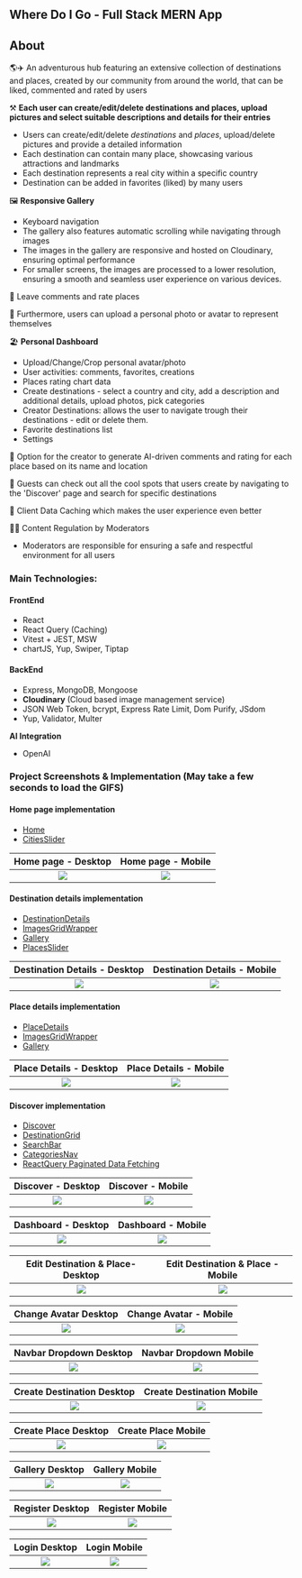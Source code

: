 ## Where Do I Go - Full Stack MERN App
## About

🌎✈️ An adventurous hub featuring an extensive collection of destinations and places, created by our community from around the world, that can be liked, commented and rated by users

⚒️ **Each user can create/edit/delete destinations and places, upload pictures and select suitable descriptions and details for their entries**
 - Users can create/edit/delete _destinations_ and _places_, upload/delete pictures and provide a detailed information
 - Each destination can contain many place, showcasing various attractions and landmarks
 - Each destination represents a real city within a specific country
 - Destination can be added in favorites (liked) by many users

🖼️ **Responsive Gallery**
 - Keyboard navigation
 - The gallery also features automatic scrolling while navigating through images
 - The images in the gallery are responsive and hosted on Cloudinary, ensuring optimal performance
 - For smaller screens, the images are processed to a lower resolution, ensuring a smooth and seamless user experience on various devices.

💬 Leave comments and rate places

📸 Furthermore, users can upload a personal photo or avatar to represent themselves

🏖️ **Personal Dashboard**
 - Upload/Change/Crop personal avatar/photo
 - User activities: comments, favorites, creations
 - Places rating chart data
 - Create destinations - select a country and city, add a description and additional details, upload photos, pick categories
 - Creator Destinations: allows the user to navigate trough their destinations - edit or delete them.
 - Favorite destinations list
 - Settings

🤖 Option for the creator to generate AI-driven comments and rating for each place based on its name and location

🔎 Guests can check out all the cool spots that users create by navigating to the 'Discover' page and search for specific destinations

👾 Client Data Caching which makes the user experience even better

👮🏻 Content Regulation by Moderators
 - Moderators are responsible for ensuring a safe and respectful environment for all users

### Main Technologies:

#### FrontEnd

- React
- React Query (Caching)
- Vitest + JEST, MSW
- chartJS, Yup, Swiper, Tiptap

#### BackEnd

- Express, MongoDB, Mongoose
- **Cloudinary** (Cloud based image management service)
- JSON Web Token, bcrypt, Express Rate Limit, Dom Purify, JSdom
- Yup, Validator, Multer

**AI Integration**

- OpenAI

### Project Screenshots & Implementation (May take a few seconds to load the GIFS)

#### Home page implementation
 - [Home](https://github.com/flnx/wheredoigo/tree/main/client/src/pages/Home)
 - [CitiesSlider](https://github.com/flnx/wheredoigo/tree/main/client/src/components/Sliders/CitiesSlider)

Home page - Desktop         |  Home page - Mobile
:-------------------------:|:-------------------------:
![](./screenshots/home%20desktop.gif)                   |  ![](./screenshots/home%20mobile.gif)

#### Destination details implementation
 - [DestinationDetails](https://github.com/flnx/wheredoigo/tree/main/client/src/pages/DestinationDetails)
 - [ImagesGridWrapper](https://github.com/flnx/wheredoigo/tree/main/client/src/components/ImagesGridWrapper)
 - [Gallery](https://github.com/flnx/wheredoigo/tree/main/client/src/components/Gallery)
 - [PlacesSlider](https://github.com/flnx/wheredoigo/tree/main/client/src/components/Sliders/PlacesSlider)

Destination Details - Desktop                           |  Destination Details - Mobile
:-------------------------:|:-------------------------:
![](./screenshots/dest%20details%20desktop.gif)         |  ![](./screenshots/dest%20details%20mobile.gif)

#### Place details implementation
 - [PlaceDetails](https://github.com/flnx/wheredoigo/tree/main/client/src/pages/PlaceDetails)
 - [ImagesGridWrapper](https://github.com/flnx/wheredoigo/tree/main/client/src/components/ImagesGridWrapper)
 - [Gallery](https://github.com/flnx/wheredoigo/tree/main/client/src/components/Gallery)

Place Details - Desktop                                 |  Place Details - Mobile
:-------------------------:|:-------------------------:
![](./screenshots/place%20details%20desktop.gif)        |  ![](./screenshots/place%20details%20mobile.gif)

#### Discover implementation
 - [Discover](https://github.com/flnx/wheredoigo/tree/main/client/src/pages/Discover)
 - [DestinationGrid](https://github.com/flnx/wheredoigo/tree/main/client/src/components/DestinationsGrid)
 - [SearchBar](https://github.com/flnx/wheredoigo/blob/main/client/src/components/Serach-Bar/SearchBar.jsx)
 - [CategoriesNav](https://github.com/flnx/wheredoigo/blob/main/client/src/components/CategoriesNav/CategoriesNav.jsx)
 - [ReactQuery Paginated Data Fetching](https://github.com/flnx/wheredoigo/blob/main/client/src/hooks/queries/useInfiniteDestinations.js)

Discover  - Desktop                                     |  Discover - Mobile
:-------------------------:|:-------------------------:
![](./screenshots/discover%20desktop.gif)               |  ![](./screenshots/discover%20mobile.gif)

Dashboard  - Desktop                                    |  Dashboard - Mobile
:-------------------------:|:-------------------------:
![](./screenshots/dashboard%20desktop.gif)              |  ![](./screenshots/dashboard%20mobile.gif)

Edit Destination & Place- Desktop                       |  Edit Destination & Place - Mobile
:-------------------------:|:-------------------------:
![](./screenshots/edit%20desktop.gif)                   |  ![](./screenshots/edit%20mobile.gif)

Change Avatar Desktop                                   |  Change Avatar - Mobile
:-------------------------:|:-------------------------:
![](./screenshots/avatar%20desktop.gif)                 |  ![](./screenshots/avatar%20mobile.gif)

Navbar Dropdown Desktop                                 |  Navbar Dropdown Mobile  
:-------------------------:|:-------------------------:
![](./screenshots/nav%20dropdown%20desktop.gif)         |  ![](./screenshots/nav%20dropdown%20mobile.gif)

Create Destination Desktop                              |  Create Destination Mobile  
:-------------------------:|:-------------------------:
![](./screenshots/create%20destination%20desktop.gif)   |  ![](./screenshots/create%20destination%20mobile.gif)

Create Place Desktop                                    |  Create Place Mobile  
:-------------------------:|:-------------------------:
![](./screenshots/add%20place%20desktop.gif)            |  ![](./screenshots/add%20place%20mobile.gif)

Gallery Desktop                                         |  Gallery Mobile  
:-------------------------:|:-------------------------:
![](./screenshots/gallery%20desktop.gif)                |  ![](./screenshots/gallery%20mobile.gif)

Register Desktop                                        |  Register Mobile  
:-------------------------:|:-------------------------:
![](./screenshots/register%20desktop.gif)               |  ![](./screenshots/register%20mobile.gif)

Login Desktop                                           |  Login Mobile  
:-------------------------:|:-------------------------:
![](./screenshots/login%20desktop.gif)                  |  ![](./screenshots/login%20mobile.gif)